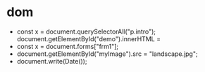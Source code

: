 # dom
* const x = document.querySelectorAll("p.intro");
document.getElementById("demo").innerHTML =
* const x = document.forms["frm1"];
* document.getElementById("myImage").src = "landscape.jpg";
* document.write(Date());

